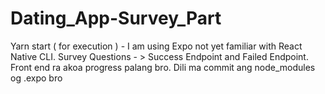 # Dating_App-Survey_Part
Yarn start ( for execution ) - I am using Expo not yet familiar with React Native CLI. Survey Questions - > Success Endpoint and Failed Endpoint. Front end ra akoa progress palang bro. Dili ma commit ang node_modules og .expo bro

